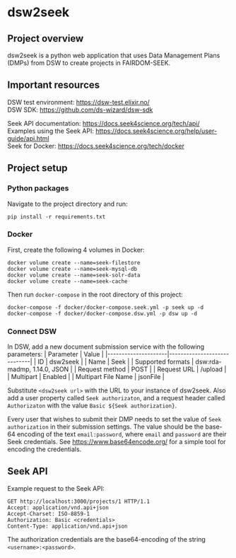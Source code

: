 # dsw2seek

## Project overview

dsw2seek is a python web application that uses Data Management Plans (DMPs) from DSW to create projects in FAIRDOM-SEEK.

## Important resources

DSW test environment: https://dsw-test.elixir.no/ \
DSW SDK: https://github.com/ds-wizard/dsw-sdk

Seek API documentation: https://docs.seek4science.org/tech/api/ \
Examples using the Seek API: https://docs.seek4science.org/help/user-guide/api.html \
Seek for Docker: https://docs.seek4science.org/tech/docker

## Project setup

### Python packages

Navigate to the project directory and run:

```
pip install -r requirements.txt
```

### Docker

First, create the following 4 volumes in Docker:

```
docker volume create --name=seek-filestore
docker volume create --name=seek-mysql-db
docker volume create --name=seek-solr-data
docker volume create --name=seek-cache
```

Then run `docker-compose` in the root directory of this project:

```
docker-compose -f docker/docker-compose.seek.yml -p seek up -d
docker-compose -f docker/docker-compose.dsw.yml -p dsw up -d
```

### Connect DSW

In DSW, add a new document submission service with the following parameters:
| Parameter           | Value                       |
|---------------------|-----------------------------|
| ID                  | dsw2seek                    |
| Name                | Seek                        |
| Supported formats   | dsw:rda-madmp, 1.14.0, JSON |
| Request method      | POST                        |
| Request URL         | <dsw2seek url>/upload       |
| Multipart           | Enabled                     |
| Multipart File Name | jsonFile                    |

Substitute `<dsw2seek url>` with the URL to your instance of dsw2seek.
Also add a user property called `Seek authorizaton`, and a request header called `Authorizaton` with the value `Basic ${Seek authorization}`.

Every user that wishes to submit their DMP needs to set the value of `Seek authorization` in their submission settings.
The value should be the base-64 encoding of the text `email:password`, where `email` and `password` are their Seek credentials.
See https://www.base64encode.org/ for a simple tool for encoding the credentials.

## Seek API

Example request to the Seek API:

```
GET http://localhost:3000/projects/1 HTTP/1.1
Accept: application/vnd.api+json
Accept-Charset: ISO-8859-1
Authorization: Basic <credentials>
Content-Type: application/vnd.api+json
```

The authorization credentials are the base64-encoding of the string `<username>:<password>`.
